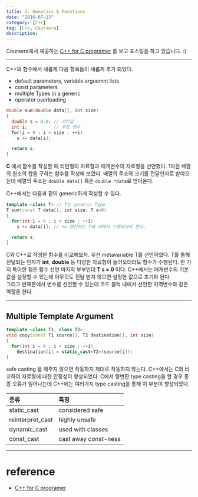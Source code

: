 ```yaml
---
title: 3. Generics & Fucntions
date: "2016-07-13"
category: [C++]
tag: [C++, Coursera]
description:
---
```


Coursera에서 제공하는 [C++ for C programer](https://www.coursera.org/learn/c-plus-plus-a/home/info) 를 보고 포스팅을 하고 있습니다. :)

---

C++의 함수에서 새롭게 다음 항목들이 새롭게 추가 되었다.

- default parameters, variable arguemnt lists
- const parameters
- multiple Types in a generic
- operator overloading

```c
double sum(double data[], int size)
{
  double s = 0.0; // 리턴값
  int i;          // 루프 변수
  for(i = 0 ; i < size ; ++i)
    s += data[i];

  return s;
}
```

**C** 에서 함수를 작성할 때 리턴형의 자료형과 매개변수의 자료형을 선언했다. 1차원 배열의 원소의 합을 구하는 함수를 작성해 보았다. 배열의 주소와 크기를 전달인자로 받아오는데 배열의 주소는 `double data[]` 혹은 `double *data`로 받아온다.

C++에서는 다음과 같이 generic하게 작성할 수 있다.
```cpp
template <class T> // T는 generic Type
T sum(const T data[], int size, T s=0)
{
  for(int i = 0 ; i < size ; ++i)
    s += data[i]; // += 연산자는 T에 대해서 수행되어야 한다.

  return s;
}
```

C와 C++로 작성한 함수를 비교해보자. 우선 metavariable T를 선언하였다. T를 통해 전달되는 인자가 **int**, **double** 등 다양한 자료형이 들어오더라도 함수가 수행된다. 한 가지 특이한 점은 함수 선언 마지막 부부인데 **T s = 0** 이다. C++에서는 매개변수의 기본값을 설정할 수 있는데 아무것도 전달 받지 않으면 설정한 값으로 초기화 된다.  
그리고 반복문에서 변수를 선언할 수 있는데 코드 블럭 내에서 선언한 지역변수와 같은 역할을 한다.

---

## Multiple Template Argument

```cpp
template <class T1, class T2>
void copy(const T1 source[], T2 destination[], int size)
{
  for(int i = 0 ; i < size ; ++i)
    destination[i] = static_cast<T2>(source[i]);
}
```

safe casting 을 해주지 않으면 작동하지 제대로 작동하지 않는다. C++에서는 C와 비교하여 자료형에 대한 안정성이 향상되었다. C에서 형변환 type casting을 할 경우 종종 오류가 일어나는데 C++에는 여러가지 type casting을 통해 이 부분이 향상되었다.

| 종류 | 특징 |
|:-------------------|:-----------------|
| static_cast<type> | considered safe |
| reinterpret_cast<type> | highly unsafe |
| dynamic_cast<type> | used with classes |
| const_cast<type> | cast away const-ness |


---

# reference
- [C++ for C programer](https://www.coursera.org/learn/c-plus-plus-a/home/info)
